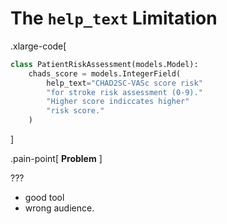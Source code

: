 # The `help_text` Limitation

.xlarge-code[

```python
class PatientRiskAssessment(models.Model):
    chads_score = models.IntegerField(
        help_text="CHAD2SC-VASc score risk"
        "for stroke risk assessment (0-9)."
        "Higher score indiccates higher"
        "risk score."
    )
```

]

.pain-point[
    **Problem**
]

???

- good tool
- wrong audience.
